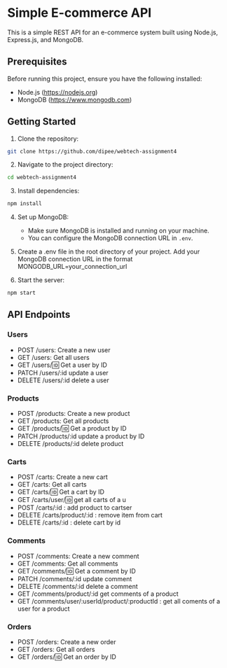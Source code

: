 # Simple E-commerce API

This is a simple REST API for an e-commerce system built using Node.js, Express.js, and MongoDB.

## Prerequisites

Before running this project, ensure you have the following installed:

- Node.js (https://nodejs.org)
- MongoDB (https://www.mongodb.com)

## Getting Started

1. Clone the repository:

```bash
git clone https://github.com/dipee/webtech-assignment4
```

2. Navigate to the project directory:

```bash
cd webtech-assignment4
```

3. Install dependencies:

```bash
npm install
```

4. Set up MongoDB:

   - Make sure MongoDB is installed and running on your machine.
   - You can configure the MongoDB connection URL in `.env`.

5. Create a .env file in the root directory of your project. Add your MongoDB connection URL in the format MONGODB_URL=your_connection_url

6. Start the server:

```bash
npm start
```

## API Endpoints

### Users

- POST /users: Create a new user
- GET /users: Get all users
- GET /users/:id: Get a user by ID
- PATCH /users/:id update a user
- DELETE /users/:id delete a user

### Products

- POST /products: Create a new product
- GET /products: Get all products
- GET /products/:id: Get a product by ID
- PATCH /products/:id update a product by ID
- DELETE /products/:id delete product

### Carts

- POST /carts: Create a new cart
- GET /carts: Get all carts
- GET /carts/:id: Get a cart by ID
- GET /carts/user/:id: get all carts of a u
- POST /carts/:id : add product to cartser
- DELETE /carts/product/:id : remove item from cart
- DELETE /carts/:id : delete cart by id

### Comments

- POST /comments: Create a new comment
- GET /comments: Get all comments
- GET /comments/:id: Get a comment by ID
- PATCH /comments/:id update comment
- DELETE /comments/:id delete a comment
- GET /comments/product/:id get comments of a product
- GET /comments/user/:userId/product/:productId : get all coments of a user for a product

### Orders

- POST /orders: Create a new order
- GET /orders: Get all orders
- GET /orders/:id: Get an order by ID

